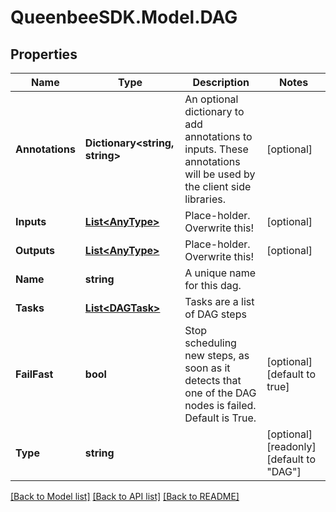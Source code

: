 
# QueenbeeSDK.Model.DAG

## Properties

Name | Type | Description | Notes
------------ | ------------- | ------------- | -------------
**Annotations** | **Dictionary&lt;string, string&gt;** | An optional dictionary to add annotations to inputs. These annotations will be used by the client side libraries. | [optional] 
**Inputs** | [**List&lt;AnyType&gt;**](AnyType.md) | Place-holder. Overwrite this! | [optional] 
**Outputs** | [**List&lt;AnyType&gt;**](AnyType.md) | Place-holder. Overwrite this! | [optional] 
**Name** | **string** | A unique name for this dag. | 
**Tasks** | [**List&lt;DAGTask&gt;**](DAGTask.md) | Tasks are a list of DAG steps | 
**FailFast** | **bool** | Stop scheduling new steps, as soon as it detects that one of the DAG nodes is failed. Default is True. | [optional] [default to true]
**Type** | **string** |  | [optional] [readonly] [default to "DAG"]

[[Back to Model list]](../README.md#documentation-for-models)
[[Back to API list]](../README.md#documentation-for-api-endpoints)
[[Back to README]](../README.md)


